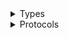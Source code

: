 <details>
<summary>Types</summary>

  - [GreengrassV2Client](/aws-sdk-swift/reference/0.x/AWSGreengrassV2/GreengrassV2Client)
  - [GreengrassV2Client.GreengrassV2ClientConfiguration](/aws-sdk-swift/reference/0.x/AWSGreengrassV2/GreengrassV2Client.GreengrassV2ClientConfiguration)
  - [GreengrassV2ClientLogHandlerFactory](/aws-sdk-swift/reference/0.x/AWSGreengrassV2/GreengrassV2ClientLogHandlerFactory)
  - [GreengrassV2ClientTypes](/aws-sdk-swift/reference/0.x/AWSGreengrassV2/GreengrassV2ClientTypes)

</details>

<details>
<summary>Protocols</summary>

  - [GreengrassV2ClientProtocol](/aws-sdk-swift/reference/0.x/AWSGreengrassV2/GreengrassV2ClientProtocol)

</details>
